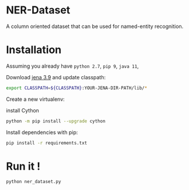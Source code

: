 # NER-Dataset
A column oriented dataset that can be used for named-entity recognition.

# Installation

Assuming you already have `python 2.7`, `pip 9`, `java 11`,

Download [jena 3.9](https://jena.apache.org/download/index.cgi) and update classpath:

```bash
export CLASSPATH=${CLASSPATH}:YOUR-JENA-DIR-PATH/lib/*
```

Create a new virtualenv:

install Cython

```bash
python -m pip install --upgrade cython
```

Install dependencies with pip:

```bash
pip install -r requirements.txt
```

# Run it !

```bash
python ner_dataset.py
```
